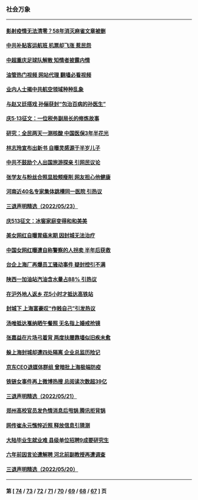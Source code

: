 ### 社会万象
---
#### [影射疫情无法清零？58年消灭麻雀文章被删](../../pages/ncid282/n13746011.md?05270045) 
#### [中共补贴客运航班 机票却飞涨 惹民怨](../../pages/ncid282/n13745645.md?05270045) 
#### [中超重庆足球队解散 知情者披露内情](../../pages/ncid282/n13745612.md?05270045) 
#### [油管热门视频 网站代理 翻墙必看视频](http://209.222.30.114:81/youtube.html?05270045)
#### [业内人士揭中共航空领域种种乱象](../../pages/ncid282/n13745602.md?05270045) 
#### [与赵又廷搭戏 孙俪获封“包治百病的孙医生”](../../pages/ncid282/n13745325.md?05270045) 
#### [庆5·13征文：一位税务副局长的修炼故事](../../pages/ncid282/n13745006.md?05270045) 
#### [研究：全民两天一测核酸 中国医保3年半花光](../../pages/ncid282/n13744928.md?05270045) 
#### [林志玲宣布出新书 自曝灵感源于半岁儿子](../../pages/ncid282/n13744505.md?05270045) 
#### [中共不鼓励个人出国旅游探亲 引网民议论](../../pages/ncid282/n13744129.md?05270045) 
#### [张学友与粉丝合照显脸颊瘦削 网友担心他健康](../../pages/ncid282/n13743829.md?05270045) 
#### [河南近40名专家集体跳槽同一医院 引热议](../../pages/ncid282/n13743958.md?05270045) 
#### [三退声明精选（2022/05/23）](../../pages/ncid282/n13743949.md?05270045) 
#### [庆513征文：冰窖家庭变得和和美美](../../pages/ncid282/n13743835.md?05270045) 
#### [美女网红自曝胃癌末期 因封城无法治疗](../../pages/ncid282/n13743687.md?05270045) 
#### [中国女网红曝遭自称警察的人拐卖 半年后获救](../../pages/ncid282/n13743517.md?05270045) 
#### [台企上海厂再爆员工骚动事件 疑封控引不满](../../pages/ncid282/n13743522.md?05270045) 
#### [陕西一加油站汽油含水量占88% 引热议](../../pages/ncid282/n13743335.md?05270045) 
#### [在沪外地人返乡 花5小时才抵达高铁站](../../pages/ncid282/n13743296.md?05270045) 
#### [封城下 上海富豪叹“作贱自己”引发热议](../../pages/ncid282/n13743120.md?05270045) 
#### [汤唯抵达戛纳晒午餐照 无名指上婚戒抢镜](../../pages/ncid282/n13743058.md?05270045) 
#### [张嘉益在片场弓着背 两度扶腰靠墙似旧疾未愈](../../pages/ncid282/n13743026.md?05270045) 
#### [躲上海封城却遭四处隔离 企业总监历险记](../../pages/ncid282/n13742979.md?05270045) 
#### [京东CEO退媒体群组 曾暗批上海极端防疫](../../pages/ncid282/n13742574.md?05270045) 
#### [铁链女事件再上微博热搜 总阅读次数超39亿](../../pages/ncid282/n13742497.md?05270045) 
#### [三退声明精选（2022/05/21）](../../pages/ncid282/n13742529.md?05270045) 
#### [郑州高校官员发色情消息后甩锅 腾讯拒背锅](../../pages/ncid282/n13742368.md?05270045) 
#### [网传崔永元憔悴近照 释放信息引猜测](../../pages/ncid282/n13742087.md?05270045) 
#### [大陆毕业生就业难 县级单位招聘9成要研究生](../../pages/ncid282/n13742186.md?05270045) 
#### [六年前因言论遭解聘 河北前副教授再遭调查](../../pages/ncid282/n13742115.md?05270045) 
#### [三退声明精选（2022/05/20）](../../pages/ncid282/n13741924.md?05270045) 

---
#### 第 [ [74](./74.md?05270045) / [73](./73.md?05270045) / [72](./72.md?05270045) / [71](./71.md?05270045) / [70](./70.md?05270045) / [69](./69.md?05270045) / [68](./68.md?05270045) / [67](./67.md?05270045) ] 页
